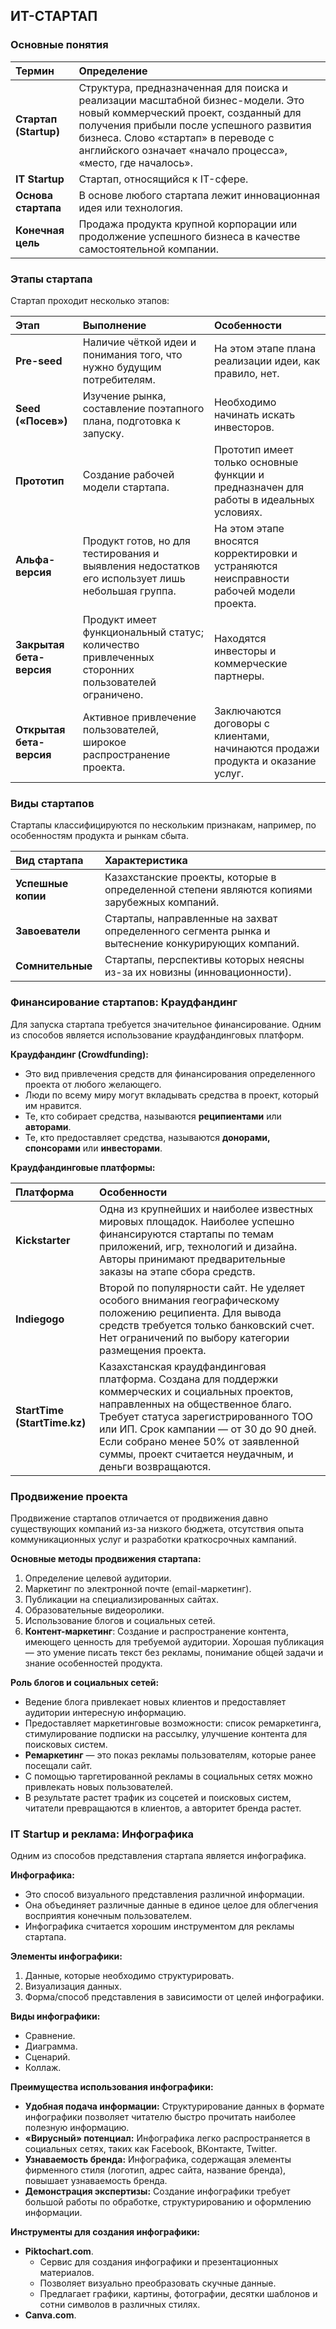 ## ИТ-СТАРТАП

### Основные понятия

| Термин | Определение |
| :--- | :--- |
| **Стартап (Startup)** | Структура, предназначенная для поиска и реализации масштабной бизнес-модели. Это новый коммерческий проект, созданный для получения прибыли после успешного развития бизнеса. Слово «стартап» в переводе с английского означает «начало процесса», «место, где началось». |
| **IT Startup** | Стартап, относящийся к IT-сфере. |
| **Основа стартапа** | В основе любого стартапа лежит инновационная идея или технология. |
| **Конечная цель** | Продажа продукта крупной корпорации или продолжение успешного бизнеса в качестве самостоятельной компании. |

### Этапы стартапа

Стартап проходит несколько этапов:

| Этап | Выполнение | Особенности |
| :--- | :--- | :--- |
| **Pre-seed** | Наличие чёткой идеи и понимания того, что нужно будущим потребителям. | На этом этапе плана реализации идеи, как правило, нет. |
| **Seed («Посев»)** | Изучение рынка, составление поэтапного плана, подготовка к запуску. | Необходимо начинать искать инвесторов. |
| **Прототип** | Создание рабочей модели стартапа. | Прототип имеет только основные функции и предназначен для работы в идеальных условиях. |
| **Альфа-версия** | Продукт готов, но для тестирования и выявления недостатков его использует лишь небольшая группа. | На этом этапе вносятся корректировки и устраняются неисправности рабочей модели проекта. |
| **Закрытая бета-версия** | Продукт имеет функциональный статус; количество привлеченных сторонних пользователей ограничено. | Находятся инвесторы и коммерческие партнеры. |
| **Открытая бета-версия** | Активное привлечение пользователей, широкое распространение проекта. | Заключаются договоры с клиентами, начинаются продажи продукта и оказание услуг. |

### Виды стартапов

Стартапы классифицируются по нескольким признакам, например, по особенностям продукта и рынкам сбыта.

| Вид стартапа | Характеристика |
| :--- | :--- |
| **Успешные копии** | Казахстанские проекты, которые в определенной степени являются копиями зарубежных компаний. |
| **Завоеватели** | Стартапы, направленные на захват определенного сегмента рынка и вытеснение конкурирующих компаний. |
| **Сомнительные** | Стартапы, перспективы которых неясны из-за их новизны (инновационности). |

### Финансирование стартапов: Краудфандинг

Для запуска стартапа требуется значительное финансирование. Одним из способов является использование краудфандинговых платформ.

**Краудфандинг (Crowdfunding):**
*   Это вид привлечения средств для финансирования определенного проекта от любого желающего.
*   Люди по всему миру могут вкладывать средства в проект, который им нравится.
*   Те, кто собирает средства, называются **реципиентами** или **авторами**.
*   Те, кто предоставляет средства, называются **донорами, спонсорами** или **инвесторами**.

**Краудфандинговые платформы:**

| Платформа | Особенности |
| :--- | :--- |
| **Kickstarter** | Одна из крупнейших и наиболее известных мировых площадок. Наиболее успешно финансируются стартапы по темам приложений, игр, технологий и дизайна. Авторы принимают предварительные заказы на этапе сбора средств. |
| **Indiegogo** | Второй по популярности сайт. Не уделяет особого внимания географическому положению реципиента. Для вывода средств требуется только банковский счет. Нет ограничений по выбору категории размещения проекта. |
| **StartTime (StartTime.kz)** | Казахстанская краудфандинговая платформа. Создана для поддержки коммерческих и социальных проектов, направленных на общественное благо. Требует статуса зарегистрированного ТОО или ИП. Срок кампании — от 30 до 90 дней. Если собрано менее 50% от заявленной суммы, проект считается неудачным, и деньги возвращаются. |

### Продвижение проекта

Продвижение стартапов отличается от продвижения давно существующих компаний из-за низкого бюджета, отсутствия опыта коммуникационных услуг и разработки краткосрочных кампаний.

**Основные методы продвижения стартапа:**
1.  Определение целевой аудитории.
2.  Маркетинг по электронной почте (email-маркетинг).
3.  Публикации на специализированных сайтах.
4.  Образовательные видеоролики.
5.  Использование блогов и социальных сетей.
6.  **Контент-маркетинг**: Создание и распространение контента, имеющего ценность для требуемой аудитории. Хорошая публикация — это умение писать текст без рекламы, понимание общей задачи и знание особенностей продукта.

**Роль блогов и социальных сетей:**
*   Ведение блога привлекает новых клиентов и предоставляет аудитории интересную информацию.
*   Предоставляет маркетинговые возможности: список ремаркетинга, стимулирование подписки на рассылку, улучшение контента для поисковых систем.
*   **Ремаркетинг** — это показ рекламы пользователям, которые ранее посещали сайт.
*   С помощью таргетированной рекламы в социальных сетях можно привлекать новых пользователей.
*   В результате растет трафик из соцсетей и поисковых систем, читатели превращаются в клиентов, а авторитет бренда растет.

### IT Startup и реклама: Инфографика

Одним из способов представления стартапа является инфографика.

**Инфографика:**
*   Это способ визуального представления различной информации.
*   Она объединяет различные данные в единое целое для облегчения восприятия конечным пользователем.
*   Инфографика считается хорошим инструментом для рекламы стартапа.

**Элементы инфографики:**
1.  Данные, которые необходимо структурировать.
2.  Визуализация данных.
3.  Форма/способ представления в зависимости от целей инфографики.

**Виды инфографики:**
*   Сравнение.
*   Диаграмма.
*   Сценарий.
*   Коллаж.

**Преимущества использования инфографики:**
*   **Удобная подача информации:** Структурирование данных в формате инфографики позволяет читателю быстро прочитать наиболее полезную информацию.
*   **«Вирусный» потенциал:** Инфографика легко распространяется в социальных сетях, таких как Facebook, ВКонтакте, Twitter.
*   **Узнаваемость бренда:** Инфографика, содержащая элементы фирменного стиля (логотип, адрес сайта, название бренда), повышает узнаваемость бренда.
*   **Демонстрация экспертизы:** Создание инфографики требует большой работы по обработке, структурированию и оформлению информации.

**Инструменты для создания инфографики:**
*   **Piktochart.com**.
    *   Сервис для создания инфографики и презентационных материалов.
    *   Позволяет визуально преобразовать скучные данные.
    *   Предлагает графики, картины, фотографии, десятки шаблонов и сотни символов в различных стилях.
*   **Canva.com**.